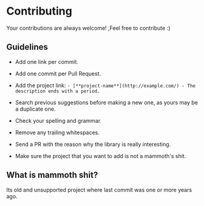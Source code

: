 # Contributing

Your contributions are always welcome! ,Feel free to contribute :)

## Guidelines

- Add one link per commit.

- Add one commit per Pull Request.

- Add the project link: `- [**project-name**](http://example.com/) - The description ends with a period.`

- Search previous suggestions before making a new one, as yours may be a duplicate one.

- Check your spelling and grammar.

- Remove any trailing whitespaces.

- Send a PR with the reason why the library is really interesting.

- Make sure the project that you want to add is not a mammoth's shit.



## What is mammoth shit?
Its old and unsupported project where last commit was one or more years ago.
